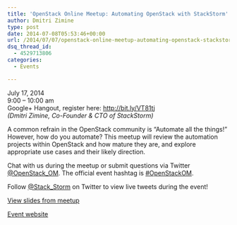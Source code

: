 ```yaml
---
title: 'OpenStack Online Meetup: Automating OpenStack with StackStorm'
author: Dmitri Zimine
type: post
date: 2014-07-08T05:53:46+00:00
url: /2014/07/07/openstack-online-meetup-automating-openstack-stackstorm/
dsq_thread_id:
  - 4529713806
categories:
  - Events

---
```

July 17, 2014  
9:00 &#8211; 10:00 am  
Google+ Hangout, register here: <http://bit.ly/VT81tj>  
_(Dmitri Zimine, Co-Founder & CTO of StackStorm)_

A common refrain in the OpenStack community is &#8220;Automate all the things!&#8221; However, how do you automate? This meetup will review the automation projects within OpenStack and how mature they are, and explore appropriate use cases and their likely direction.

Chat with us during the meetup or submit questions via Twitter <a href="https://twitter.com/@OpenStack_OM" target="_blank">@OpenStack_OM</a>. The official event hashtag is <a href="https://twitter.com/search?f=realtime&q=%23OpenStackOM&src=typd" target="_blank">#OpenStackOM</a>.

<!--more-->

Follow <a href="https://twitter.com/stack_storm" target="_blank">@Stack_Storm</a> on Twitter to view live tweets during the event!

<a href="http://www.slideshare.net/DmitriZimine/open-stack-automationmeetup07172014" target="_blank">View slides from meetup</a>

<a href="http://www.meetup.com/OpenStack-Online-Meetup/events/193478232/" target="_blank">Event website</a>